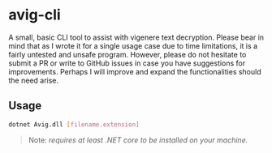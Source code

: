 # avig-cli

A small, basic CLI tool to assist with vigenere text decryption. Please bear in mind that as I wrote it for a single usage case due to time limitations, it is a fairly untested and unsafe program. However, please do not hesitate to submit a PR or write to GitHub issues in case you have suggestions for improvements. Perhaps I will improve and expand the functionalities should the need arise.

## Usage

```sh
dotnet Avig.dll [filename.extension]
```

> Note: *requires at least .NET core to be installed on your machine.*
